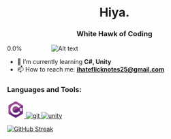<h1 align="center">Hiya.</h1>
<h3 align="center">White Hawk of Coding</h3>
<img align="right" alt="Alt text" width="400" src="C:\Users\Алиби Аркей\Desktop\griffith.jpg">


0.0%

- 🌱 I’m currently learning **C#, Unity**
- 📫 How to reach me: **ihateflicknotes25@gmail.com**

<h3 align="left">Languages and Tools:</h3>
<p align="left"> <a href="https://www.w3schools.com/cs/" target="_blank" rel="noreferrer"> <img src="https://raw.githubusercontent.com/devicons/devicon/master/icons/csharp/csharp-original.svg" alt="csharp" width="40" height="40"/> </a> 
<a href="https://git-scm.com/" target="_blank" rel="noreferrer"> <img src="https://www.vectorlogo.zone/logos/git-scm/git-scm-icon.svg" alt="git" width="40" height="40"/> </a> 
<a href="https://unity.com/" target="_blank" rel="noreferrer"> <img src="https://www.vectorlogo.zone/logos/unity3d/unity3d-icon.svg" alt="unity" width="40" height="40"/> </a> 

[![GitHub Streak](http://github-readme-streak-stats.herokuapp.com?user=floodlit-torte&theme=soft-green&hide_border=true&mode=weekly)](https://git.io/streak-stats)

